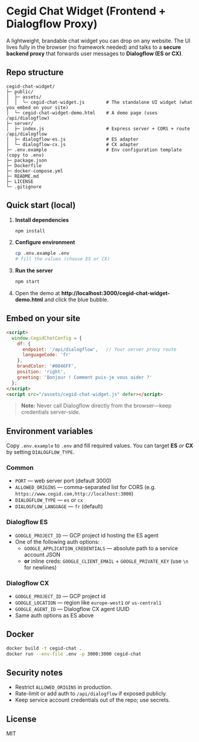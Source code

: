 # Cegid Chat Widget (Frontend + Dialogflow Proxy)

A lightweight, brandable chat widget you can drop on any website. The UI lives fully in the browser (no framework needed) and talks to a **secure backend proxy** that forwards user messages to **Dialogflow (ES or CX)**.

## Repo structure

```
cegid-chat-widget/
├─ public/
│  ├─ assets/
│  │  └─ cegid-chat-widget.js        # The standalone UI widget (what you embed on your site)
│  └─ cegid-chat-widget-demo.html    # A demo page (uses /api/dialogflow)
├─ server/
│  ├─ index.js                       # Express server + CORS + route /api/dialogflow
│  ├─ dialogflow-es.js               # ES adapter
│  └─ dialogflow-cx.js               # CX adapter
├─ .env.example                      # Env configuration template (copy to .env)
├─ package.json
├─ Dockerfile
├─ docker-compose.yml
├─ README.md
├─ LICENSE
└─ .gitignore
```

## Quick start (local)

1. **Install dependencies**
   ```bash
   npm install
   ```

2. **Configure environment**
   ```bash
   cp .env.example .env
   # fill the values (choose ES or CX)
   ```

3. **Run the server**
   ```bash
   npm start
   ```

4. Open the demo at **http://localhost:3000/cegid-chat-widget-demo.html** and click the blue bubble.

## Embed on your site

```html
<script>
  window.CegidChatConfig = {
    df: {
      endpoint: '/api/dialogflow',   // Your server proxy route
      languageCode: 'fr'
    },
    brandColor: '#0046FF',
    position: 'right',
    greeting: 'Bonjour ! Comment puis-je vous aider ?'
  };
</script>
<script src="/assets/cegid-chat-widget.js" defer></script>
```

> **Note:** Never call Dialogflow directly from the browser—keep credentials server-side.

## Environment variables

Copy `.env.example` to `.env` and fill required values. You can target **ES** *or* **CX** by setting `DIALOGFLOW_TYPE`.

### Common

- `PORT` — web server port (default 3000)
- `ALLOWED_ORIGINS` — comma-separated list for CORS (e.g. `https://www.cegid.com,http://localhost:3000`)
- `DIALOGFLOW_TYPE` — `es` or `cx`
- `DIALOGFLOW_LANGUAGE` — `fr` (default)

### Dialogflow ES

- `GOOGLE_PROJECT_ID` — GCP project id hosting the ES agent
- One of the following auth options:
  - `GOOGLE_APPLICATION_CREDENTIALS` — absolute path to a service account JSON
  - **or** inline creds: `GOOGLE_CLIENT_EMAIL` + `GOOGLE_PRIVATE_KEY` (use `\n` for newlines)

### Dialogflow CX

- `GOOGLE_PROJECT_ID` — GCP project id
- `GOOGLE_LOCATION` — region like `europe-west1` or `us-central1`
- `GOOGLE_AGENT_ID` — Dialogflow CX agent UUID
- Same auth options as ES above

## Docker

```bash
docker build -t cegid-chat .
docker run --env-file .env -p 3000:3000 cegid-chat
```

## Security notes

- Restrict `ALLOWED_ORIGINS` in production.
- Rate-limit or add auth to `/api/dialogflow` if exposed publicly.
- Keep service account credentials out of the repo; use secrets.

## License

MIT